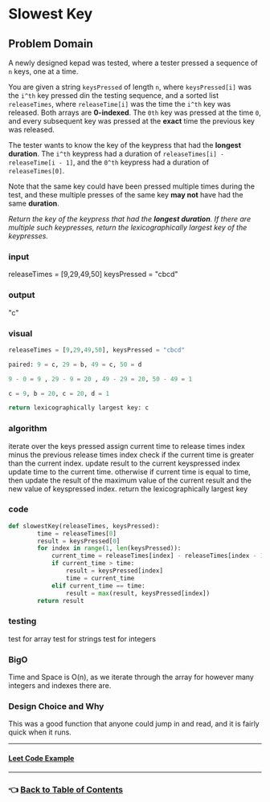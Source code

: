 # Slowest Key

## Problem Domain

A newly designed kepad was tested, where a tester pressed a sequence of `n` keys, one at a time.

You are given a string `keysPressed` of length `n`, where `keysPressed[i]` was the `i^th` key pressed din the testing sequence, and a sorted list `releaseTimes`, where `releaseTime[i]` was the time the `i^th` key was released. Both arrays are **0-indexed**. The `0th` key was pressed at the time `0`, and every subsequent key was pressed at the **exact** time the previous key was released.

The tester wants to know the key of the keypress that had the **longest duration**. The `i^th` keypress had a duration of `releaseTimes[i] - releaseTime[i - 1]`, and the `0^th` keypress had a duration of `releaseTimes[0]`.

Note that the same key could have been pressed multiple times during the test, and these multiple presses of the same key **may not** have had the same **duration**.

*Return the key of the keypress that had the **longest duration**. If there are multiple such keypresses, return the lexicographically largest key of the keypresses.*

### **input**

releaseTimes = [9,29,49,50]
keysPressed = "cbcd"

### **output**

"c"

### **visual**

```Python
releaseTimes = [9,29,49,50], keysPressed = "cbcd"

paired: 9 = c, 29 = b, 49 = c, 50 = d

9 - 0 = 9 , 29 - 9 = 20 , 49 - 29 = 20, 50 - 49 = 1

c = 9, b = 20, c = 20, d = 1

return lexicographically largest key: c
```

### **algorithm**

iterate over the keys pressed
assign current time to release times index minus the previous release times index
check if the current time is greater than the current index.
update result to the current keyspressed index
update time to the current time.
otherwise if current time is equal to time,
then update the result of the maximum value of the current result and the new value of keyspressed index.
return the lexicographically largest key

### **code**

```Python
def slowestKey(releaseTimes, keysPressed):
        time = releaseTimes[0]
        result = keysPressed[0]
        for index in range(1, len(keysPressed)):
            current_time = releaseTimes[index] - releaseTimes[index - 1]
            if current_time > time:
                result = keysPressed[index]
                time = current_time
            elif current_time == time:
                result = max(result, keysPressed[index])
        return result
```

### **testing**

test for array
test for strings
test for integers

### **BigO**

Time and Space is O(n), as we iterate through the array for however many integers and indexes there are.

### **Design Choice and Why**

This was a good function that anyone could jump in and read, and it is fairly quick when it runs.

-----

#### [**Leet Code Example**](https://leetcode.com/problems/two-sum)

-----

### 👈 [Back to Table of Contents](../toc.md)
